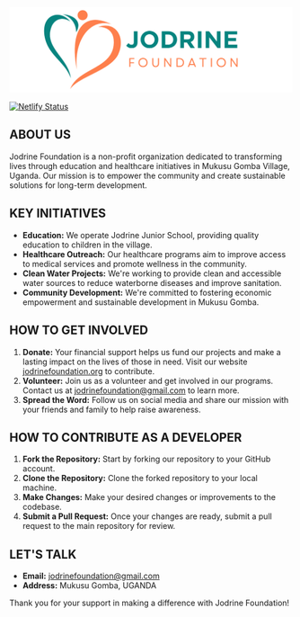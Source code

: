 ![Jodrine Foundation](assets/img/logo/jodrine-foundation-readme.png "Jodrine Foundation Logo")

[![Netlify Status](https://api.netlify.com/api/v1/badges/4018d8e4-d8b8-47e1-bc5d-d31655c8f74b/deploy-status)](https://app.netlify.com/sites/jodrine-foundation/deploys)

## ABOUT US 
Jodrine Foundation is a non-profit organization dedicated to transforming lives through education and healthcare initiatives in Mukusu Gomba Village, Uganda. Our mission is to empower the community and create sustainable solutions for long-term development.

## KEY INITIATIVES
- **Education:** We operate Jodrine Junior School, providing quality education to children in the village.
- **Healthcare Outreach:** Our healthcare programs aim to improve access to medical services and promote wellness in the community.
- **Clean Water Projects:** We're working to provide clean and accessible water sources to reduce waterborne diseases and improve sanitation.
- **Community Development:** We're committed to fostering economic empowerment and sustainable development in Mukusu Gomba.

## HOW TO GET INVOLVED
1. **Donate:** Your financial support helps us fund our projects and make a lasting impact on the lives of those in need. Visit our website [jodrinefoundation.org](https://www.jodrinefoundation.org) to contribute.
2. **Volunteer:** Join us as a volunteer and get involved in our programs. Contact us at [jodrinefoundation@gmail.com](mailto:jodrinefoundation@gmail.com) to learn more.
3. **Spread the Word:** Follow us on social media and share our mission with your friends and family to help raise awareness.

## HOW TO CONTRIBUTE AS A DEVELOPER
1. **Fork the Repository:** Start by forking our repository to your GitHub account.
2. **Clone the Repository:** Clone the forked repository to your local machine.
3. **Make Changes:** Make your desired changes or improvements to the codebase.
4. **Submit a Pull Request:** Once your changes are ready, submit a pull request to the main repository for review.

## LET'S TALK
- **Email:** jodrinefoundation@gmail.com
- **Address:** Mukusu Gomba, UGANDA

Thank you for your support in making a difference with Jodrine Foundation!